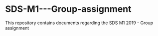 # SDS-M1---Group-assignment
This repository contains documents regarding the SDS M1 2019  - Group assignment

